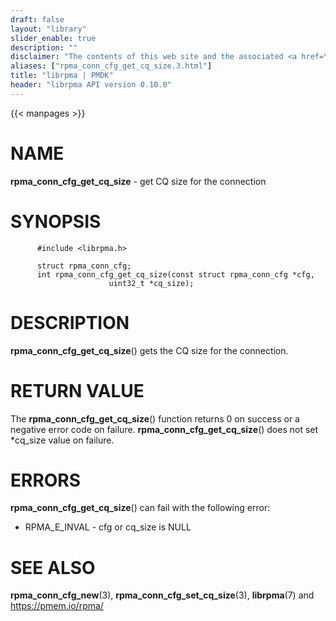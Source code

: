 ```yaml
---
draft: false
layout: "library"
slider_enable: true
description: ""
disclaimer: "The contents of this web site and the associated <a href=\"https://github.com/pmem\">GitHub repositories</a> are BSD-licensed open source."
aliases: ["rpma_conn_cfg_get_cq_size.3.html"]
title: "librpma | PMDK"
header: "librpma API version 0.10.0"
---
```

{{< manpages >}}

[comment]: <> (SPDX-License-Identifier: BSD-3-Clause)
[comment]: <> (Copyright 2020-2022, Intel Corporation)

NAME
====

**rpma\_conn\_cfg\_get\_cq\_size** - get CQ size for the connection

SYNOPSIS
========

          #include <librpma.h>

          struct rpma_conn_cfg;
          int rpma_conn_cfg_get_cq_size(const struct rpma_conn_cfg *cfg,
                          uint32_t *cq_size);

DESCRIPTION
===========

**rpma\_conn\_cfg\_get\_cq\_size**() gets the CQ size for the
connection.

RETURN VALUE
============

The **rpma\_conn\_cfg\_get\_cq\_size**() function returns 0 on success
or a negative error code on failure.
**rpma\_conn\_cfg\_get\_cq\_size**() does not set \*cq\_size value on
failure.

ERRORS
======

**rpma\_conn\_cfg\_get\_cq\_size**() can fail with the following error:

-   RPMA\_E\_INVAL - cfg or cq\_size is NULL

SEE ALSO
========

**rpma\_conn\_cfg\_new**(3), **rpma\_conn\_cfg\_set\_cq\_size**(3),
**librpma**(7) and https://pmem.io/rpma/
